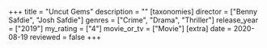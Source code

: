 +++
title = "Uncut Gems"
description = ""
[taxonomies]
director = ["Benny Safdie", "Josh Safdie"] 
genres = ["Crime", "Drama", "Thriller"]
release_year = ["2019"]
my_rating = ["4"]
movie_or_tv = ["Movie"]
[extra]
date = 2020-08-19
reviewed = false
+++
